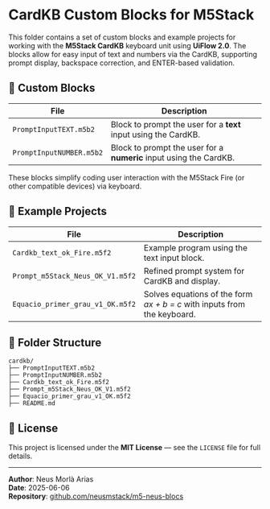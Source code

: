 # CardKB Custom Blocks for M5Stack

This folder contains a set of custom blocks and example projects for working with the **M5Stack CardKB** keyboard unit using **UiFlow 2.0**. The blocks allow for easy input of text and numbers via the CardKB, supporting prompt display, backspace correction, and ENTER-based validation.

## 🧩 Custom Blocks

| File | Description |
|------|-------------|
| `PromptInputTEXT.m5b2` | Block to prompt the user for a **text** input using the CardKB. |
| `PromptInputNUMBER.m5b2` | Block to prompt the user for a **numeric** input using the CardKB. |

These blocks simplify coding user interaction with the M5Stack Fire (or other compatible devices) via keyboard.

## 🧪 Example Projects

| File | Description |
|------|-------------|
| `Cardkb_text_ok_Fire.m5f2` | Example program using the text input block. |
| `Prompt_m5Stack_Neus_OK_V1.m5f2` | Refined prompt system for CardKB and display. |
| `Equacio_primer_grau_v1_OK.m5f2` | Solves equations of the form *ax + b = c* with inputs from the keyboard. |

## 📂 Folder Structure

```
cardkb/
├── PromptInputTEXT.m5b2
├── PromptInputNUMBER.m5b2
├── Cardkb_text_ok_Fire.m5f2
├── Prompt_m5Stack_Neus_OK_V1.m5f2
├── Equacio_primer_grau_v1_OK.m5f2
├── README.md
```

## 📜 License

This project is licensed under the **MIT License** — see the `LICENSE` file for full details.

---

**Author**: Neus Morlà Arias  
**Date**: 2025-06-06  
**Repository**: [github.com/neusmstack/m5-neus-blocs](https://github.com/neusmstack/m5-neus-blocs)

